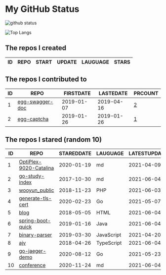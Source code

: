 # My GitHub Status

<img src="https://github-readme-stats-1.yihong0618.vercel.app/api?username=jc-lathander&show_icons=true&&&hide_title=true&count_private=true" alt="github status" />

![Top Langs](https://github-readme-stats-1.yihong0618.vercel.app/api/top-langs/?username=jc-lathander&layout=compact)

<!--START_SECTION:my_github-->
## The repos I created
| ID | REPO | START | UPDATE | LAUGUAGE | STARS |
|----|------|-------|--------|----------|-------|

## The repos I contributed to
| ID |                                REPO                                | FIRSTDATE  | LASTEDATE  |                                          PRCOUNT                                           |
|----|--------------------------------------------------------------------|------------|------------|--------------------------------------------------------------------------------------------|
|  1 | [egg-swagger-doc](https://github.com/Yanshijie-EL/egg-swagger-doc) | 2019-01-07 | 2019-04-16 | [2](https://github.com/Yanshijie-EL/egg-swagger-doc/pulls?q=is%3Apr+author%3Ajc-lathander) |
|  2 | [egg-captcha](https://github.com/Raoul1996/egg-captcha)            | 2019-01-26 | 2019-01-26 | [1](https://github.com/Raoul1996/egg-captcha/pulls?q=is%3Apr+author%3Ajc-lathander)        |

## The repos I stared (random 10)
| ID |                                   REPO                                   | STAREDDATE |  LAUGUAGE  | LATESTUPDATE |
|----|--------------------------------------------------------------------------|------------|------------|--------------|
|  1 | [OptiPlex-9020-Catalina](https://github.com/W-MS/OptiPlex-9020-Catalina) | 2020-01-19 | md         | 2021-04-09   |
|  2 | [go-study-index](https://github.com/unknwon/go-study-index)              | 2017-10-30 | md         | 2021-06-04   |
|  3 | [wooyun_public](https://github.com/hanc00l/wooyun_public)                | 2018-11-23 | PHP        | 2021-06-03   |
|  4 | [generate-tls-cert](https://github.com/Shyp/generate-tls-cert)           | 2020-02-23 | Go         | 2021-05-07   |
|  5 | [blog](https://github.com/xizhibei/blog)                                 | 2018-05-05 | HTML       | 2021-06-04   |
|  6 | [spring-boot-quick](https://github.com/vector4wang/spring-boot-quick)    | 2019-01-16 | Java       | 2021-06-04   |
|  7 | [binary-parser](https://github.com/Ericbla/binary-parser)                | 2019-03-30 | JavaScript | 2021-04-20   |
|  8 | [ajv](https://github.com/ajv-validator/ajv)                              | 2018-04-26 | TypeScript | 2021-06-04   |
|  9 | [go-jaeger-demo](https://github.com/xinliangnote/go-jaeger-demo)         | 2020-08-12 | Go         | 2021-05-23   |
| 10 | [conference](https://github.com/gopherchina/conference)                  | 2020-11-24 | md         | 2021-06-04   |

<!--END_SECTION:my_github-->
